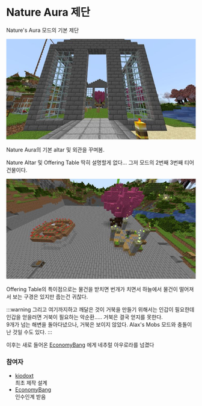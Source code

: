 # Nature Aura 제단

Nature's Aura 모드의 기본 제단

![asdf](../../asset/systems/na_altar/main.jpg)

Nature Aura의 기본 altar 및 외관을 꾸며봄.

Nature Altar 및 Offering Table
딱히 설명할게 없다... 그저 모드의 2번째 3번째 티어 건물이다.

![asdf](../../asset/systems/na_altar/sub1.jpg)

Offering Table의 특이점으로는 물건을 받치면 번개가 치면서 하늘에서 물건이 떨어져서 보는 구경은 있지만 줍는건 귀찮다.

:::warning
그리고 여기까지하고 깨달은 것이 거북을 만들기 위해서는 인갑이 필요한데 인갑을 얻을러면 거북이 필요하는 악순환..... 거북은 결국 얻지를 못한다.  
9개가 넘는 해변을 돌아다녔으나, 거북은 보이지 않았다. 
Alax's Mobs 모드와 충돌이 난 것일 수도 있다.
:::

이후는 새로 들어온 [EconomyBang](../members/EconomyBang.md) 에게 네추럴 아우로라를 넘겼다


### 참여자
<!-- player_desc_open -->
- [kiodoxt](../members/kidoxt.md)  
최초 제작 설계
- [EconomyBang](../members/EconomyBang.md)  
인수인계 받음
<!-- player_desc_close-->